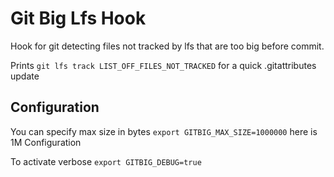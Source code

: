 Git Big Lfs Hook
================
Hook for git detecting files not tracked by lfs that are too big before commit.

Prints `git lfs track LIST_OFF_FILES_NOT_TRACKED` for a quick .gitattributes update

Configuration
-------------

You can specify max size in bytes
`export GITBIG_MAX_SIZE=1000000` here is 1M Configuration

To activate verbose
`export GITBIG_DEBUG=true`